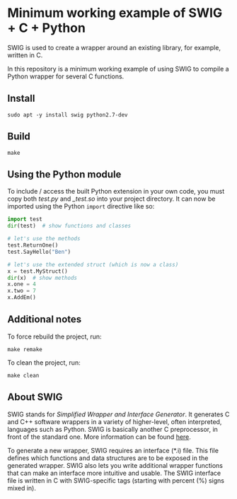 # Minimum working example of SWIG + C + Python

SWIG is used to create a wrapper around an existing library, for example, written in C.

In this repository is a minimum working example of using SWIG to compile a Python wrapper for several C functions.


## Install
```shell
sudo apt -y install swig python2.7-dev
```

## Build
```shell
make
```

## Using the Python module
To include / access the built Python extension in your own code, you must copy both *test.py* and *_test.so* into your project directory. It can now be imported using the Python `import` directive like so:

```python
import test
dir(test)  # show functions and classes

# let's use the methods
test.ReturnOne()
test.SayHello("Ben")

# let's use the extended struct (which is now a class)
x = test.MyStruct()
dir(x)  # show methods
x.one = 4
x.two = 7
x.AddEm()
```


## Additional notes
To force rebuild the project, run:
```shell
make remake
```

To clean the project, run:
```shell
make clean
```


## About SWIG

SWIG stands for *Simplified Wrapper and Interface Generator*. It generates C 
and C++ software wrappers in a variety of higher-level, often interpreted, 
languages such as Python. SWIG is basically another C preprocessor, in front of
the standard one. More information can be found [here](http://www.swig.org/).

To generate a new wrapper, SWIG requires an interface (\*.i) file. This file
defines which functions and data structures are to be exposed in the generated
wrapper. SWIG also lets you write additional wrapper functions that can make
an interface more intuitive and usable. The SWIG interface file is written in C
with SWIG-specific tags (starting with percent (%) signs mixed in).